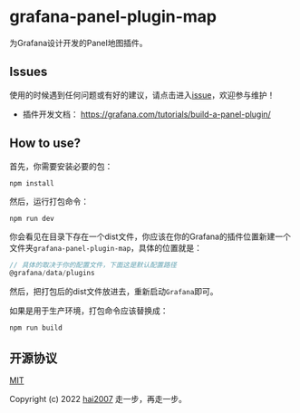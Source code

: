 # grafana-panel-plugin-map
为Grafana设计开发的Panel地图插件。

## Issues
使用的时候遇到任何问题或有好的建议，请点击进入[issue](https://github.com/hai2007/grafana-panel-plugin-map/issues)，欢迎参与维护！

- 插件开发文档： https://grafana.com/tutorials/build-a-panel-plugin/

## How to use?

首先，你需要安装必要的包：

```
npm install
```

然后，运行打包命令：

```
npm run dev
```

你会看见在目录下存在一个dist文件，你应该在你的Grafana的插件位置新建一个文件夹```grafana-panel-plugin-map```，具体的位置就是：

```js
// 具体的取决于你的配置文件，下面这是默认配置路径
@grafana/data/plugins
```

然后，把打包后的dist文件放进去，重新启动```Grafana```即可。

如果是用于生产环境，打包命令应该替换成：

```
npm run build
```

开源协议
---------------------------------------
[MIT](https://github.com/hai2007/grafana-panel-plugin-map/blob/master/LICENSE)

Copyright (c) 2022 [hai2007](https://hai2007.gitee.io/sweethome/) 走一步，再走一步。
